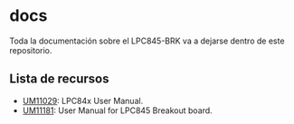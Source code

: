 # docs

Toda la documentación sobre el LPC845-BRK va a dejarse dentro de este repositorio.

## Lista de recursos

- [UM11029](UM11029.pdf): LPC84x User Manual.
- [UM11181](UM11181.pdf): User Manual for LPC845 Breakout board.